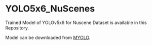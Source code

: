 # YOLO5x6_NuScenes
Trained Model of YOLOv5x6 for Nuscene Dataset is available in this Repository.


Model can be downloaded from [MYOLO](https://drive.google.com/file/d/15vvI5PETTpb-o1VGLVSQw97e4UziQu3d/view?usp=share_link).
